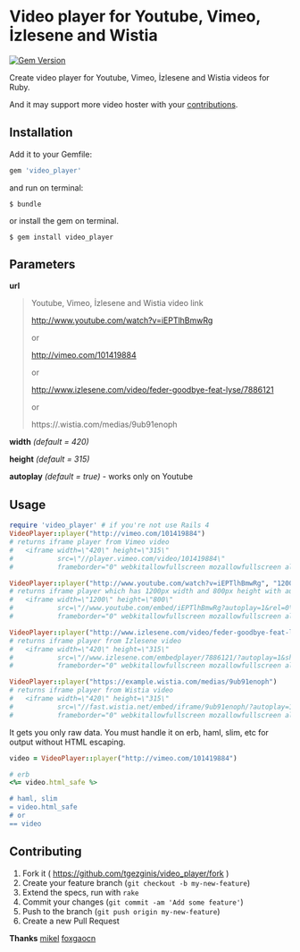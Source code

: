 # Video player for Youtube, Vimeo, İzlesene and  Wistia
[![Gem Version](https://badge.fury.io/rb/video_player.svg)](http://badge.fury.io/rb/video_player)

Create video player for Youtube, Vimeo, İzlesene and Wistia videos for Ruby.

And it may support more video hoster with your [contributions](#contributing).

## Installation

Add it to your Gemfile:

```ruby
gem 'video_player'
```

and run on terminal:

    $ bundle

or install the gem on terminal.

    $ gem install video_player

## Parameters

**url**

> Youtube, Vimeo, İzlesene and Wistia video link
>
> http://www.youtube.com/watch?v=iEPTlhBmwRg
>
> or
>
> http://vimeo.com/101419884
>
> or
>
> http://www.izlesene.com/video/feder-goodbye-feat-lyse/7886121
>
> or
>
> https://<subdomain>.wistia.com/medias/9ub91enoph

**width** *(default  = 420)*

**height** *(default  = 315)*

**autoplay** *(default  = true)* - works only on Youtube


## Usage

```ruby
require 'video_player' # if you're not use Rails 4
VideoPlayer::player("http://vimeo.com/101419884")
# returns iframe player from Vimeo video
#   <iframe width=\"420\" height=\"315\"
#           src=\"//player.vimeo.com/video/101419884\"
#           frameborder="0" webkitallowfullscreen mozallowfullscreen allowfullscreen></iframe>

VideoPlayer::player("http://www.youtube.com/watch?v=iEPTlhBmwRg", "1200", "800", true)
# returns iframe player which has 1200px width and 800px height with autoplay from Youtube video
#   <iframe width=\"1200\" height=\"800\"
#           src=\"//www.youtube.com/embed/iEPTlhBmwRg?autoplay=1&rel=0\"
#           frameborder="0" webkitallowfullscreen mozallowfullscreen allowfullscreen></iframe>

VideoPlayer::player("http://www.izlesene.com/video/feder-goodbye-feat-lyse/7886121")
# returns iframe player from İzlesene video
#   <iframe width=\"420\" height=\"315\"
#           src=\"//www.izlesene.com/embedplayer/7886121/?autoplay=1&showrel=0&showinfo=0\"
#           frameborder="0" webkitallowfullscreen mozallowfullscreen allowfullscreen></iframe>

VideoPlayer::player("https://example.wistia.com/medias/9ub91enoph")
# returns iframe player from Wistia video
#   <iframe width=\"420\" height=\"315\"
#           src=\"//fast.wistia.net/embed/iframe/9ub91enoph/?autoplay=1&showrel=0&showinfo=0\"
#           frameborder="0" webkitallowfullscreen mozallowfullscreen allowfullscreen></iframe>
```

It gets you only raw data. You must handle it on erb, haml, slim, etc for output without HTML escaping.

```ruby
video = VideoPlayer::player("http://vimeo.com/101419884")

# erb
<%= video.html_safe %>

# haml, slim
= video.html_safe
# or
== video
```


<a name="contributing"></a>
## Contributing
1. Fork it ( https://github.com/tgezginis/video_player/fork )
2. Create your feature branch (`git checkout -b my-new-feature`)
3. Extend the specs, run with `rake`
4. Commit your changes (`git commit -am 'Add some feature'`)
5. Push to the branch (`git push origin my-new-feature`)
6. Create a new Pull Request

**Thanks**
[mikel](https://github.com/mikel)
[foxgaocn](https://github.com/foxgaocn)
